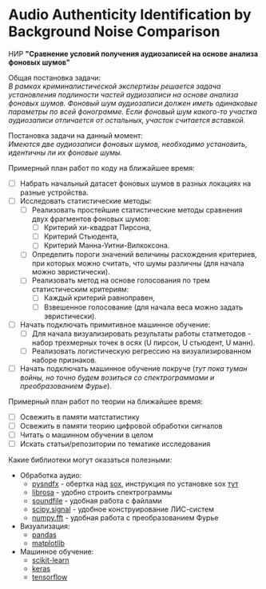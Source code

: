# Audio Authenticity Identification by Background Noise Comparison
НИР **"Сравнение условий получения аудиозаписей на основе анализа фоновых шумов"**  

Общая постановка задачи:  
*В рамках криминалистической экспертизы решается задача установления подлиности частей аудиозаписи на основе анализа фоновых шумов. Фоновый шум аудиозаписи должен иметь одинаковые параметры по всей фонограмме. Если фоновый шум какого-то участка аудиозаписи отличается от остальных, участок считается вставкой.*

Постановка задачи на данный момент:  
*Имеются две аудиозаписи фоновых шумов, необходимо установить, идентичны ли их фоновые шумы.*
 
Примерный план работ  по коду на ближайшее время:
- [ ] Набрать начальный датасет фоновых шумов в разных локациях на разные устройства.
- [ ] Исследовать статистические методы:
  - [ ] Реализовать простейшие статистические методы сравнения двух фрагментов фоновых шумов:
    - [ ] Критерий хи-квадрат Пирсона,
    - [ ] Критерий Стьюдента,
    - [ ] Критерий Манна-Уитни-Вилкоксона.
  - [ ] Определить пороги значений величины расхождения критериев, при которых можно считать, что шумы различны (для начала можно эвристически). 
  - [ ] Реализовать метод на основе голосования по трем статистическим критериям:
    - [ ] Каждый критерий равноправен,
    - [ ] Взвешенное голосование (для начала веса можно задать эвристически).
- [ ] Начать подключать примитивное машинное обучение:    
  - [ ] Для начала визуализировать результаты работы статметодов - набор трехмерных точек в осях (U пирсон, U стьюдент, U манн).
  - [ ] Реализовать логистическую регрессию на визуализированном наборе признаков.
- [ ] Начать подключать машинное обучение покруче (*тут пока туман войны, но точно будем возиться со спектрограммами и преобразованием Фурье*).

Примерный план работ по теории на ближайшее время:  
- [ ] Освежить в памяти матстатистику  
- [ ] Освежить в памяти теорию цифровой обработки сигналов  
- [ ] Читать о машинном обучении в целом  
- [ ] Искать статьи/репозитории по тематике исследования

Какие библиотеки могут оказаться полезными:
  * Обработка аудио:
    * [pysndfx](https://pypi.org/project/pysndfx/) - обертка над [sox](http://sox.sourceforge.net/), инструкция по установке sox [тут](https://stackoverflow.com/questions/17667491/how-to-use-sox-in-windows)
    * [librosa](https://librosa.org/doc/latest/index.html) - удобно строить спектрограммы
    * [soundfile](https://pysoundfile.readthedocs.io/en/latest/) - удобная работа с файлами
    * [scipy.signal](https://docs.scipy.org/doc/scipy/reference/signal.html#module-scipy.signal) - удобное конструирование ЛИС-систем
    * [numpy.fft](https://numpy.org/doc/stable/reference/routines.fft.html) - удобная работа с преобразованием Фурье
  * Визуализация:
    * [pandas](https://pandas.pydata.org/docs/)
    * [matplotlib](https://matplotlib.org/3.3.1/contents.html)
  * Машинное обучение:
    * [scikit-learn](https://scikit-learn.org/stable/)
    * [keras](https://keras.io/)
    * [tensorflow](https://www.tensorflow.org/)
